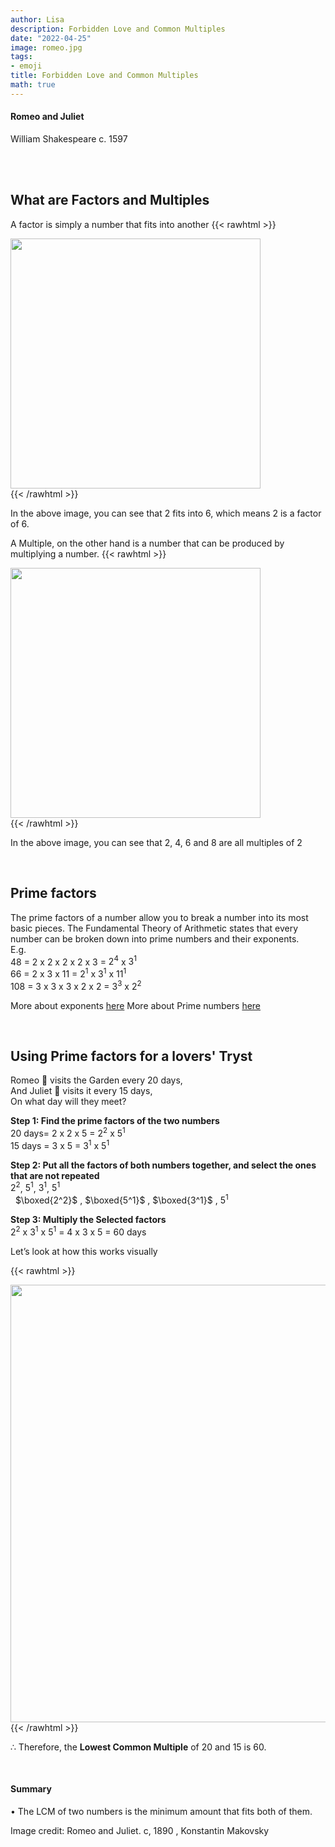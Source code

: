 ```yaml
---
author: Lisa
description: Forbidden Love and Common Multiples
date: "2022-04-25"
image: romeo.jpg
tags:
- emoji
title: Forbidden Love and Common Multiples
math: true
---
```

#### Romeo and Juliet
William Shakespeare c. 1597  
&nbsp;

&nbsp;


## What are Factors and Multiples

A factor is simply a number that fits into another
{{< rawhtml >}}
<div class="center">
<img src="/images/2factors.png" style="width:400px;">
</div>
{{< /rawhtml >}}

In the above image, you can see that 2 fits into 6, which means 2 is a factor of 6.

A Multiple, on the other hand is a number that can be produced by multiplying a number.
{{< rawhtml >}}
<div class="center">
<img src="/images/multiples.png" style="width:400px;">
</div>
{{< /rawhtml >}}

In the above image, you can see that 2, 4, 6 and 8 are all multiples of 2
&nbsp;

&nbsp;

## Prime factors

The prime factors of a number allow you to break a number into its most basic pieces.
The Fundamental Theory of Arithmetic states that every number can be broken down into prime numbers and their exponents.  
E.g.  
48 = 2 x 2 x 2 x 2 x 3 = $2^4$  x $3^1$  
66 = 2 x 3 x 11 = $2^1$ x $3^1$ x $11^1$  
108 = 3 x 3 x 3 x 2 x 2 = $3^3$  x $2^2$  

More about exponents [here](/post/exponents-and-st.-ives)
More about Prime numbers [here](/post/gallery/)
&nbsp;

&nbsp;

## Using Prime factors for a lovers' Tryst  
Romeo 🤵 visits the Garden every 20 days,  
And Juliet 💃 visits it every 15 days,  
On what day will they meet? 

**Step 1: Find the prime factors of the two numbers**    
20 days= 2 x 2 x 5 =  $2^2$  x $5^1$  
15 days = 3 x 5 = $3^1$  x $5^1$  

**Step 2: Put all the factors of both numbers together, and select the ones that are not repeated**    
$2^2$,  $5^1$, $3^1$,  $5^1$  
&nbsp;
$\boxed{2^2}$ ,  $\boxed{5^1}$ , $\boxed{3^1}$ , $5^1$ 

**Step 3: Multiply the Selected factors**   
$2^2$ x $3^1$ x $5^1$ = $4$ x $3$ x $5$ = $60$ days  


Let’s look at how this works visually  

{{< rawhtml >}}  
<div class="center">
<img src="/images/garden.png" style="width:700px;box-shadow:none">
</div>
{{< /rawhtml >}}

$\therefore$ Therefore, the **Lowest Common Multiple** of 20 and 15  is 60.
&nbsp;

&nbsp;

#### Summary  
• The LCM of two numbers is the minimum amount that fits both of them.



Image credit: Romeo and Juliet. c, 1890 , Konstantin Makovsky